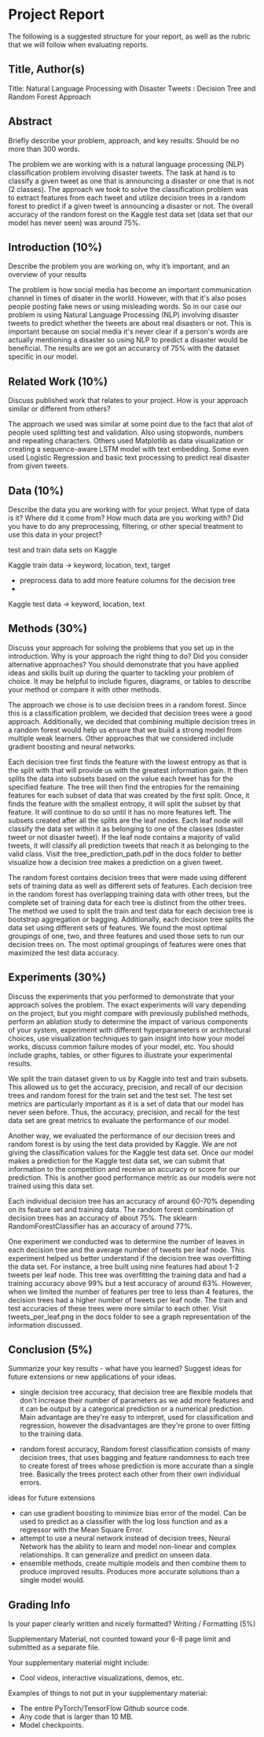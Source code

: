 # Project Report
The following is a suggested structure for your report, as well as the rubric that we will follow when evaluating reports.

## Title, Author(s)
Title: Natural Language Processing with Disaster Tweets : Decision Tree and Random Forest Approach

## Abstract
Briefly describe your problem, approach, and key results. Should be no more than 300 words.

The problem we are working with is a natural language processing (NLP) classification problem involving disaster tweets.  The task at hand is to classify a given tweet as one that is announcing a disaster or one that is not (2 classes). The approach we took to solve the classification problem was to extract features from each tweet and utilize decision trees in a random forest to predict if a given tweet is announcing a disaster or not.  The overall accuracy of the random forest on the Kaggle test data set (data set that our model has never seen) was around 75%.

## Introduction (10%)
Describe the problem you are working on, why it’s important, and an overview of your results

The problem is how social media has become an important communication channel in times of disater in the world. However, with that it's also poses people posting fake news or using misleading words. So in our case our problem is using Natural Language Processing (NLP) involving disaster tweets to predict whether the tweets are about real disasters or not. This is important because on social media it's never clear if a person's words are actually mentioning a disaster so using NLP to predict a disaster would be beneficial. The results are we got an accurarcy of 75% with the dataset specific in our model. 

## Related Work (10%)
Discuss published work that relates to your project. How is your approach similar or different from others?

The approach we used was similar at some point due to the fact that alot of people used splitting test and validation. Also using stopwords, numbers and repeating characters. Others used Matplotlib as data visualization or creating a sequence-aware LSTM model with text embedding. Some even used Logistic Regression and basic text processing to predict real disaster from given tweets.

## Data (10%)
Describe the data you are working with for your project. What type of data is it? Where did it come from? How much data are you working with? Did you have to do any preprocessing, filtering, or other special treatment to use this data in your project?

test and train data sets on Kaggle

Kaggle train data -> keyword, location, text, target
- preprocess data to add more feature columns for the decision tree
- 

Kaggle test data -> keyword, location, text

## Methods (30%)
Discuss your approach for solving the problems that you set up in the introduction. Why is your approach the right thing to do? Did you consider alternative approaches? You should demonstrate that you have applied ideas and skills built up during the quarter to tackling your problem of choice. It may be helpful to include figures, diagrams, or tables to describe your method or compare it with other methods.

The approach we chose is to use decision trees in a random forest. Since this is a classification problem, we decided that decision trees were a good approach. Additionally, we decided that combining multiple decision trees in a random forest would help us ensure that we build a strong model from multiple weak learners.  Other approaches that we considered include gradient boosting and neural networks. 

Each decision tree first finds the feature with the lowest entropy as that is the split with that will provide us with the greatest information gain.  It then splits the data into subsets based on the value each tweet has for the specified feature.  The tree will then find the entropies for the remaining features for each subset of data that was created by the first split.  Once, it finds the feature with the smallest entropy, it will split the subset by that feature.  It will continue to do so until it has no more features left.  The subsets created after all the splits are the leaf nodes.  Each leaf node will classify the data set within it as belonging to one of the classes (disaster tweet or not disaster tweet).  If the leaf node contains a majority of valid tweets, it will classify all prediction tweets that reach it as belonging to the valid class. Visit the tree_prediction_path.pdf in the docs folder to better visualize how a decision tree makes a prediction on a given tweet.

The random forest contains decision trees that were made using different sets of training data as well as different sets of features. Each decision tree in the random forest has overlapping training data with other trees, but the complete set of training data for each tree is distinct from the other trees.  The method we used to split the train and test data for each decision tree is bootstrap aggregation or bagging.  Additionally, each decision tree splits the data set using different sets of features. We found the most optimal groupings of one, two, and three features and used those sets to run our decision trees on.  The most optimal groupings of features were ones that maximized the test data accuracy. 

## Experiments (30%)
Discuss the experiments that you performed to demonstrate that your approach solves the problem. The exact experiments will vary depending on the project, but you might compare with previously published methods, perform an ablation study to determine the impact of various components of your system, experiment with different hyperparameters or architectural choices, use visualization techniques to gain insight into how your model works, discuss common failure modes of your model, etc. You should include graphs, tables, or other figures to illustrate your experimental results.

We split the train dataset given to us by Kaggle into test and train subsets.  This allowed us to get the accuracy, precision, and recall of our decision trees and random forest for the train set and the test set.  The test set metrics are particularly important as it is a set of data that our model has never seen before.  Thus, the accuracy, precision, and recall for the test data set are great metrics to evaluate the performance of our model. 

Another way, we evaluated the performance of our decision trees and random forest is by using the test data provided by Kaggle.  We are not giving the classification values for the Kaggle test data set.  Once our model makes a prediction for the Kaggle test data set, we can submit that information to the competition and receive an accuracy or score for our prediction.  This is another good performance metric as our models were not trained using this data set. 

Each individual decision tree has an accuracy of around 60-70% depending on its feature set and training data.  The random forest combination of decision trees has an accuracy of about 75%.  The sklearn RandomForestClassifier has an accuracy of around 77%. 

One experiment we conducted was to determine the number of leaves in each decision tree and the average number of tweets per leaf node. This experiment helped us better understand if the decision tree was overfitting the data set. For instance, a tree built using nine features had about 1-2 tweets per leaf node. This tree was overfitting the training data and had a training accuracy above 99% but a test accuracy of around 63%. However, when we limited the number of features per tree to less than 4 features, the decision trees had a higher number of tweets per leaf node. The train and test accuracies of these trees were more similar to each other. Visit tweets_per_leaf.png in the docs folder to see a graph representation of the information discussed.

## Conclusion (5%)
Summarize your key results - what have you learned? Suggest ideas for future extensions or new applications of your ideas.

- single decision tree accuracy, that decision tree are flexible models that don't increase their number of parameters as we add more features and it can be output by a categorical prediction or a numerical prediction. Main advantage are they're easy to interpret, used for classification and regression, however the disadvantages are they're prone to over fitting to the training data.

- random forest accuracy, Random forest classification consists of many decision trees, that uses bagging and feature randomness to each tree to create forest of trees whose prediction is more accurate than a single tree. Basically the trees protect each other from their own individual errors.

ideas for future extensions
- can use gradient boosting to minimize bias error of the model. Can be used to predict as a classifier with the log loss function and as a regressor with the Mean Square Error.
- attempt to use a neural network instead of decision trees, Neural Network has the ability to learn and model non-linear and complex relationships. It can generalize and predict on unseen data.
- ensemble methods, create multiple models and then combine them to produce improved results. Produces more accurate solutions than a single model would.

## Grading Info
Is your paper clearly written and nicely formatted? Writing / Formatting (5%)

Supplementary Material, not counted toward your 6-8 page limit and submitted as a separate file.

Your supplementary material might include:
- Cool videos, interactive visualizations, demos, etc.

Examples of things to not put in your supplementary material:
- The entire PyTorch/TensorFlow Github source code.
- Any code that is larger than 10 MB.
- Model checkpoints.
